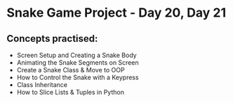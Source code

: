 # Snake Game Project - Day 20, Day 21

## Concepts practised:
- Screen Setup and Creating a Snake Body
- Animating the Snake Segments on Screen
- Create a Snake Class & Move to OOP
- How to Control the Snake with a Keypress
- Class Inheritance
- How to Slice Lists & Tuples in Python
